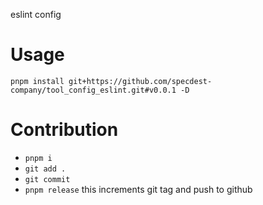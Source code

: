 eslint config

# Usage

`pnpm install git+https://github.com/specdest-company/tool_config_eslint.git#v0.0.1 -D`

# Contribution

- `pnpm i`
- `git add .`
- `git commit`
- `pnpm release` this increments git tag and push to github
